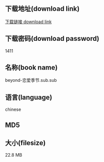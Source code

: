 ## 下载地址(download link)
[下载链接 download link](https://voluble-croquembouche-d321dc.netlify.app/?s=beyond-%E6%81%8B%E7%88%B1%E5%AD%A3%E8%8A%82.sub)

## 下载密码(download password)
1411

## 名称(book name)
beyond-恋爱季节.sub.sub

## 语言(language)
chinese

## MD5


## 大小(filesize)
22.8 MB
